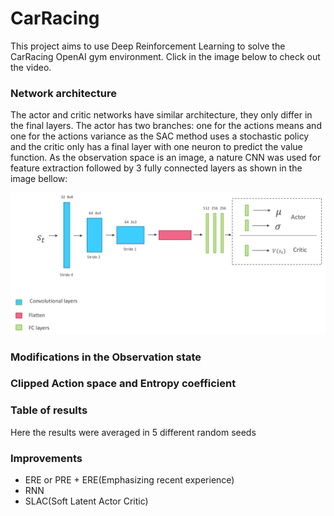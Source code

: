# CarRacing
This project aims to use Deep Reinforcement Learning to solve the CarRacing OpenAI gym environment. Click in the image below to check out the video.

### Network architecture
The actor and critic networks have similar architecture, they only differ in the final layers. The actor has two branches: one for the actions means and one for the actions variance as the SAC method uses a stochastic policy and the critic only has a final layer with one neuron to predict the value function. As the observation space is an image, a nature CNN was used for feature extraction followed by 3 fully connected layers as shown in the image bellow:<br/>

<p align="center">
<img src="https://github.com/cfcv/CarRacing/blob/master/images/network_architecture.png">
</p>

### Modifications in the Observation state

### Clipped Action space and Entropy coefficient

### Table of results
Here the results were averaged in 5 different random seeds
### Improvements

* ERE or PRE + ERE(Emphasizing recent experience)
* RNN
* SLAC(Soft Latent Actor Critic)
